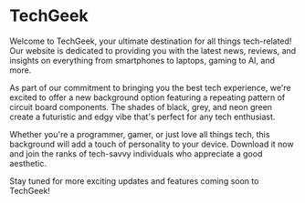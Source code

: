 <!--font:Poppins-->

# TechGeek

Welcome to TechGeek, your ultimate destination for all things tech-related! Our website is dedicated to providing you with the latest news, reviews, and insights on everything from smartphones to laptops, gaming to AI, and more.

As part of our commitment to bringing you the best tech experience, we're excited to offer a new background option featuring a repeating pattern of circuit board components. The shades of black, grey, and neon green create a futuristic and edgy vibe that's perfect for any tech enthusiast.

Whether you're a programmer, gamer, or just love all things tech, this background will add a touch of personality to your device. Download it now and join the ranks of tech-savvy individuals who appreciate a good aesthetic.

Stay tuned for more exciting updates and features coming soon to TechGeek!

<!--

Write me markdown content of website with wallpaper:

"A wallpaper with a repeating pattern of circuit board components, in shades of black, grey, and neon green."

The header of the page should not be copy of the text but rather a real content of the website which is using this wallpaper.


---


# TechWallpapers

Welcome to TechWallpapers, your go-to destination for all things tech and wallpaper-related! 

Our latest addition to the collection is a stunning wallpaper featuring a repeating pattern of circuit board components. The shades of black, grey, and neon green create a futuristic and edgy vibe that's perfect for any tech enthusiast.

Whether you're looking to spice up your desktop background or give your phone a tech-inspired makeover, our circuit board wallpaper is the perfect choice. Download it now and join the ranks of tech-savvy individuals who appreciate a good wallpaper.

Stay tuned for more exciting tech-inspired wallpapers coming soon!


---


Heading should not include word "wallpaper". The website should not be about the wallpaper itself, wallpaper is just a related background, rewrite whole content.


---


# TechGeek

Welcome to TechGeek, your ultimate destination for all things tech-related! Our website is dedicated to providing you with the latest news, reviews, and insights on everything from smartphones to laptops, gaming to AI, and more.

As part of our commitment to bringing you the best tech experience, we're excited to offer a new background option featuring a repeating pattern of circuit board components. The shades of black, grey, and neon green create a futuristic and edgy vibe that's perfect for any tech enthusiast.

Whether you're a programmer, gamer, or just love all things tech, this background will add a touch of personality to your device. Download it now and join the ranks of tech-savvy individuals who appreciate a good aesthetic.

Stay tuned for more exciting updates and features coming soon to TechGeek!


---


Write me a Google font which is best fitting for the website.

Pick from the list:
- Roboto
- Inter
- Open Sans
- Dancing Script
- Alegreya
- Barlow Condensed
- Playfair Display
- Lobster
- Raleway
- Exo 2
- Poppins
- Orbitron
- IBM Plex Sans
- Futura
- Montserrat
- Great Vibes
- Lato


Write just the font name nothing else.


---


Poppins

-->
